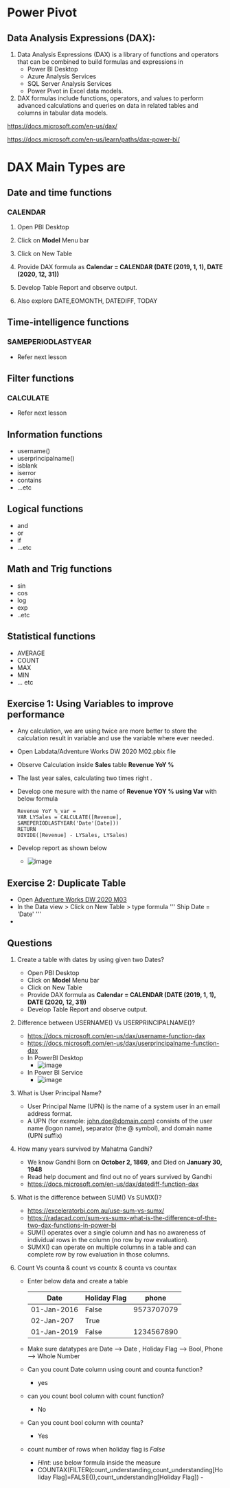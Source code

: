 
# Power Pivot

## Data Analysis Expressions (DAX):
1. Data Analysis Expressions (DAX) is a library of functions and operators that can be combined to build formulas and expressions in 
    - Power BI Desktop
    - Azure Analysis Services
    - SQL Server Analysis Services
    - Power Pivot in Excel data models.
1. DAX formulas include functions, operators, and values to perform advanced calculations and queries on data in related tables and columns in tabular data models.


https://docs.microsoft.com/en-us/dax/

https://docs.microsoft.com/en-us/learn/paths/dax-power-bi/

# DAX Main Types are

## Date and time functions


### CALENDAR
1. Open PBI Desktop
1. Click on **Model** Menu bar
1. Click on New Table
1. Provide DAX formula as **Calendar = CALENDAR (DATE (2019, 1, 1), DATE (2020, 12, 31))**
1. Develop Table Report and observe output.

1. Also explore DATE,EOMONTH, DATEDIFF, TODAY

## Time-intelligence functions

### SAMEPERIODLASTYEAR
- Refer next lesson 

## Filter functions

### CALCULATE
- Refer next lesson 

## Information functions
- username()
- userprincipalname()
- isblank
- iserror
- contains
- ...etc

## Logical functions
- and
- or
- if
- ...etc

## Math and Trig functions
- sin
- cos
- log
- exp
- ..etc

## Statistical functions
- AVERAGE
- COUNT
- MAX
- MIN
- ... etc

## Exercise 1: Using Variables to improve performance
- Any calculation, we are using twice are more better to store the calculation result in variable and use the variable where ever needed.
- Open Labdata/Adventure Works DW 2020 M02.pbix file
- Observe Calculation inside **Sales** table **Revenue YoY %**
- The last year sales, calculating two times right .
- Develop one mesure with the name of **Revenue YOY % using Var** with below formula

    ```
    Revenue YoY %_var = 
    VAR LYSales = CALCULATE([Revenue], SAMEPERIODLASTYEAR('Date'[Date]))
    RETURN
    DIVIDE([Revenue] - LYSales, LYSales) 
    ```
- Develop report as shown below
    - ![image](https://user-images.githubusercontent.com/20516321/111411593-da785100-8700-11eb-94d7-c8e177cf87b9.png)

## Exercise 2: Duplicate Table
- Open [Adventure Works DW 2020 M03](https://github.com/rritec/powerbi/raw/master/Labdata/Adventure%20Works%20DW%202020%20M03.pbix)
- In the Data view > Click on New Table > type formula 
    '''
    Ship Date = 'Date'
    '''
- 

## Questions
1. Create a table with dates by using given two Dates?
    - Open PBI Desktop
    - Click on **Model** Menu bar
    - Click on New Table
    - Provide DAX formula as **Calendar = CALENDAR (DATE (2019, 1, 1), DATE (2020, 12, 31))**
    - Develop Table Report and observe output.
 1. Difference between USERNAME() Vs USERPRINCIPALNAME()?
    - https://docs.microsoft.com/en-us/dax/username-function-dax
    - https://docs.microsoft.com/en-us/dax/userprincipalname-function-dax
    - In PowerBI Desktop
        - ![image](https://user-images.githubusercontent.com/20516321/109728973-34dfc080-7bdd-11eb-8dbb-ad4fd8316da4.png)
    - In Power BI Service
        - ![image](https://user-images.githubusercontent.com/20516321/109729142-740e1180-7bdd-11eb-9ec5-25db46bfd2cf.png)
        
 1. What is User Principal Name?
    - User Principal Name (UPN) is the name of a system user in an email address format.
    - A UPN (for example: john.doe@domain.com) consists of the user name (logon name), separator (the @ symbol), and domain name (UPN suffix)
 1. How many years survived by Mahatma Gandhi? 
    - We know Gandhi Born on **October 2, 1869**, and Died on **January 30, 1948**
    - Read help document and find out no of years survived by Gandhi 
    - https://docs.microsoft.com/en-us/dax/datediff-function-dax
 1.  What is the difference between SUM() Vs SUMX()?
     - https://exceleratorbi.com.au/use-sum-vs-sumx/
     - https://radacad.com/sum-vs-sumx-what-is-the-difference-of-the-two-dax-functions-in-power-bi
     - SUM() operates over a single column and has no awareness of individual rows in the column (no row by row evaluation).
     - SUMX() can operate on multiple columns in a table and can complete row by row evaluation in those columns.
 1. Count Vs counta & count vs countx & counta vs countax
    - Enter below data and create a table

        | Date  | Holiday Flag | phone |        
        | ------------- | ------------- | -------- |        
        | 01-Jan-2016 |	False	| 9573707079 |        
        | 02-Jan-207 |	True	|  |        
        | 01-Jan-2019 |	False |	1234567890 |
        
    - Make sure datatypes are Date --> Date , Holiday Flag --> Bool, Phone --> Whole Number
    - Can you count Date column using count and counta function?
        - yes
    - can you count bool column with count function?
        - No
    - Can you count bool column with counta?
        - Yes
   
    - count number of rows when holiday flag is *False*
        - *Hint*: use below formula inside the measure 
        - COUNTAX(FILTER(count_understanding,count_understanding[Holiday Flag]=FALSE()),count_understanding[Holiday Flag])    -  
     

 


```python

```
